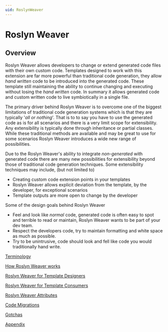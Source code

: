 ```yaml
---
uid: RoslynWeaver
---
```

# Roslyn Weaver 

## Overview
Roslyn Weaver allows developers to change or extend generated code files with their own custom code. Templates designed to work with this extension are far more powerful than traditional code generation, they allow *hand written* code to be introduced into the generated code. These template still maintaining the ability to continue changing and executing without losing the *hand written* code. In summary it allows generated code and custom written code to live symbiotically in a single file.

The primary driver behind Roslyn Weaver is to overcome one of the biggest limitations of traditional code generation systems which is that they are typically '*all or nothing*'. That is to to say you have to use the generated code as is for all scenarios and there is a very limit scope for extensibility. Any extensibility is typically done through inheritance or partial classes. While these traditional methods are available and may be great to use for some scenarios Roslyn Weaver introduces a wide new range of possibilities.

Due to the Roslyn Weaver's ability to integrate *non-generated* with generated code there are many new possibilities for extensibility beyond those of traditional code generation techniques. Some extensibility techniques may include, (but not limited to)
- Creating custom code extension points in your templates
- Roslyn Weaver allows explicit deviation from the template, by the developer, for exceptional scenarios
- Template outputs are more open to change by the developer

Some of the design goals behind Roslyn Weaver
- Feel and look like *normal* code, generated code is often easy to spot and terrible to read or maintain, Roslyn Weaver wants to be part of your dev team.
- Respect the developers code, try to maintain formatting and white space as much as possible. 
- Try to be unintrusive, code should look and fell like code you would traditionally hand write. 

[Terminology](terminology.md)

[How Roslyn Weaver works](how_it_works.md)

[Roslyn Weaver for Template Designers](how_to_implement.md)

[Roslyn Weaver for Template Consumers](how_to_work_with.md)

[Roslyn Weaver Attributes](attributes.md)

[Code Migrations](code_migrations.md)

[Gotchas](gotchas.md)

[Appendix](appendix.md)




 
